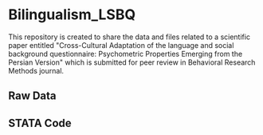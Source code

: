 # Bilingualism_LSBQ
This repository is created to share the data and files related to a scientific paper entitled "Cross-Cultural Adaptation of the language and social background questionnaire: Psychometric Properties Emerging from the Persian Version" which is submitted for peer review in Behavioral Research Methods journal.

## Raw Data


## STATA Code
